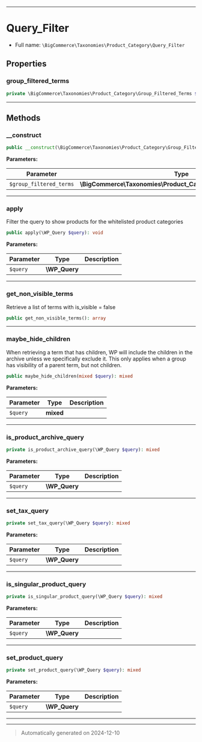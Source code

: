 ***

# Query_Filter





* Full name: `\BigCommerce\Taxonomies\Product_Category\Query_Filter`



## Properties


### group_filtered_terms



```php
private \BigCommerce\Taxonomies\Product_Category\Group_Filtered_Terms $group_filtered_terms
```






***

## Methods


### __construct



```php
public __construct(\BigCommerce\Taxonomies\Product_Category\Group_Filtered_Terms $group_filtered_terms): mixed
```








**Parameters:**

| Parameter | Type | Description |
|-----------|------|-------------|
| `$group_filtered_terms` | **\BigCommerce\Taxonomies\Product_Category\Group_Filtered_Terms** |  |





***

### apply

Filter the query to show products for the whitelisted product categories

```php
public apply(\WP_Query $query): void
```








**Parameters:**

| Parameter | Type | Description |
|-----------|------|-------------|
| `$query` | **\WP_Query** |  |





***

### get_non_visible_terms

Retrieve a list of terms with is_visible = false

```php
public get_non_visible_terms(): array
```












***

### maybe_hide_children

When retrieving a term that has children, WP will include the children in the archive unless we specifically
exclude it. This only applies when a group has visibility of a parent term, but not children.

```php
public maybe_hide_children(mixed $query): mixed
```








**Parameters:**

| Parameter | Type | Description |
|-----------|------|-------------|
| `$query` | **mixed** |  |





***

### is_product_archive_query



```php
private is_product_archive_query(\WP_Query $query): mixed
```








**Parameters:**

| Parameter | Type | Description |
|-----------|------|-------------|
| `$query` | **\WP_Query** |  |





***

### set_tax_query



```php
private set_tax_query(\WP_Query $query): mixed
```








**Parameters:**

| Parameter | Type | Description |
|-----------|------|-------------|
| `$query` | **\WP_Query** |  |





***

### is_singular_product_query



```php
private is_singular_product_query(\WP_Query $query): mixed
```








**Parameters:**

| Parameter | Type | Description |
|-----------|------|-------------|
| `$query` | **\WP_Query** |  |





***

### set_product_query



```php
private set_product_query(\WP_Query $query): mixed
```








**Parameters:**

| Parameter | Type | Description |
|-----------|------|-------------|
| `$query` | **\WP_Query** |  |





***


***
> Automatically generated on 2024-12-10
